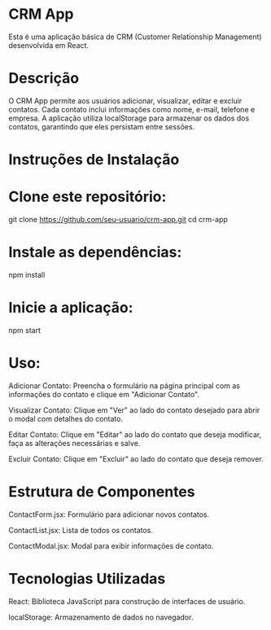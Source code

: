 # CRM App
Esta é uma aplicação básica de CRM (Customer Relationship Management) desenvolvida em React.

# Descrição
O CRM App permite aos usuários adicionar, visualizar, editar e excluir contatos. Cada contato inclui informações como nome, e-mail, telefone e empresa. A aplicação utiliza localStorage para armazenar os dados dos contatos, garantindo que eles persistam entre sessões.

# Instruções de Instalação

# Clone este repositório:

git clone https://github.com/seu-usuario/crm-app.git
cd crm-app

# Instale as dependências:

npm install

# Inicie a aplicação:

npm start

# Uso:

Adicionar Contato: Preencha o formulário na página principal com as informações do contato e clique em "Adicionar Contato".

Visualizar Contato: Clique em "Ver" ao lado do contato desejado para abrir o modal com detalhes do contato.

Editar Contato: Clique em "Editar" ao lado do contato que deseja modificar, faça as alterações necessárias e salve.

Excluir Contato: Clique em "Excluir" ao lado do contato que deseja remover.


# Estrutura de Componentes

ContactForm.jsx: Formulário para adicionar novos contatos.

ContactList.jsx: Lista de todos os contatos.

ContactModal.jsx: Modal para exibir informações de contato.


# Tecnologias Utilizadas

React: Biblioteca JavaScript para construção de interfaces de usuário.

localStorage: Armazenamento de dados no navegador.

